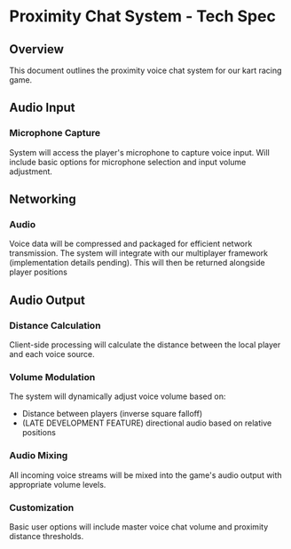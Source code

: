 # Proximity Chat System - Tech Spec

## Overview
This document outlines the proximity voice chat system for our kart racing game.

## Audio Input

### Microphone Capture
System will access the player's microphone to capture voice input. Will include basic options for microphone selection and input volume adjustment.

## Networking

### Audio
Voice data will be compressed and packaged for efficient network transmission. The system will integrate with our multiplayer framework (implementation details pending). This will then be returned alongside player positions

## Audio Output

### Distance Calculation
Client-side processing will calculate the distance between the local player and each voice source.

### Volume Modulation
The system will dynamically adjust voice volume based on:
- Distance between players (inverse square falloff)
- (LATE DEVELOPMENT FEATURE) directional audio based on relative positions

### Audio Mixing
All incoming voice streams will be mixed into the game's audio output with appropriate volume levels.

### Customization
Basic user options will include master voice chat volume and proximity distance thresholds.